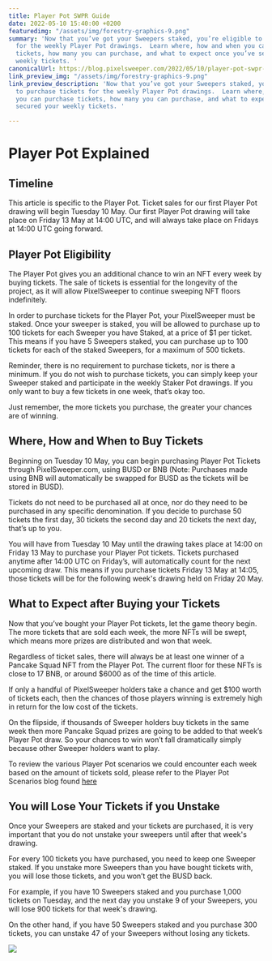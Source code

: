```yaml
---
title: Player Pot SWPR Guide
date: 2022-05-10 15:40:00 +0200
featuredimg: "/assets/img/forestry-graphics-9.png"
summary: 'Now that you’ve got your Sweepers staked, you’re eligible to purchase tickets
  for the weekly Player Pot drawings.  Learn where, how and when you can purchase
  tickets, how many you can purchase, and what to expect once you’ve secured your
  weekly tickets. '
canonicalUrl: https://blog.pixelsweeper.com/2022/05/10/player-pot-swpr-guide/
link_preview_img: "/assets/img/forestry-graphics-9.png"
link_preview_description: 'Now that you’ve got your Sweepers staked, you’re eligible
  to purchase tickets for the weekly Player Pot drawings.  Learn where, how and when
  you can purchase tickets, how many you can purchase, and what to expect once you’ve
  secured your weekly tickets. '

---
```

# Player Pot Explained

## Timeline

This article is specific to the Player Pot. Ticket sales for our first Player Pot drawing will begin Tuesday 10 May. Our first Player Pot drawing will take place on Friday 13 May at 14:00 UTC, and will always take place on Fridays at 14:00 UTC going forward.

## Player Pot Eligibility

The Player Pot gives you an additional chance to win an NFT every week by buying tickets. The sale of tickets is essential for the longevity of the project, as it will allow PixelSweeper to continue sweeping NFT floors indefinitely.

In order to purchase tickets for the Player Pot, your PixelSweeper must be staked. Once your sweeper is staked, you will be allowed to purchase up to 100 tickets for each Sweeper you have Staked, at a price of $1 per ticket. This means if you have 5 Sweepers staked, you can purchase up to 100 tickets for each of the staked Sweepers, for a maximum of 500 tickets.

Reminder, there is no requirement to purchase tickets, nor is there a minimum. If you do not wish to purchase tickets, you can simply keep your Sweeper staked and participate in the weekly Staker Pot drawings. If you only want to buy a few tickets in one week, that’s okay too.

Just remember, the more tickets you purchase, the greater your chances are of winning.

## Where, How and When to Buy Tickets

Beginning on Tuesday 10 May, you can begin purchasing Player Pot Tickets through PixelSweeper.com, using BUSD or BNB (Note: Purchases made using BNB will automatically be swapped for BUSD as the tickets will be stored in BUSD).

Tickets do not need to be purchased all at once, nor do they need to be purchased in any specific denomination. If you decide to purchase 50 tickets the first day, 30 tickets the second day and 20 tickets the next day, that’s up to you.

You will have from Tuesday 10 May until the drawing takes place at 14:00 on Friday 13 May to purchase your Player Pot tickets. Tickets purchased anytime after 14:00 UTC on Friday’s, will automatically count for the next upcoming draw. This means if you purchase tickets Friday 13 May at 14:05, those tickets will be for the following week's drawing held on Friday 20 May.

## What to Expect after Buying your Tickets

Now that you’ve bought your Player Pot tickets, let the game theory begin. The more tickets that are sold each week, the more NFTs will be swept, which means more prizes are distributed and won that week.

Regardless of ticket sales, there will always be at least one winner of a Pancake Squad NFT from the Player Pot. The current floor for these NFTs is close to 17 BNB, or around $6000 as of the time of this article.

If only a handful of PixelSweeper holders take a chance and get $100 worth of tickets each, then the chances of those players winning is extremely high in return for the low cost of the tickets.

On the flipside, if thousands of Sweeper holders buy tickets in the same week then more Pancake Squad prizes are going to be added to that week’s Player Pot draw. So your chances to win won’t fall dramatically simply because other Sweeper holders want to play.

To review the various Player Pot scenarios we could encounter each week based on the amount of tickets sold, please refer to the Player Pot Scenarios blog found [here](https://blog.pixelsweeper.com/2022/04/13/player-pot-scenarios/)

## You will Lose Your Tickets if you Unstake

Once your Sweepers are staked and your tickets are purchased, it is very important that you do not unstake your sweepers until after that week's drawing.

For every 100 tickets you have purchased, you need to keep one Sweeper staked. If you unstake more Sweepers than you have bought tickets with, you will lose those tickets, and you won’t get the BUSD back.

For example, if you have 10 Sweepers staked and you purchase 1,000 tickets on Tuesday, and the next day you unstake 9 of your Sweepers, you will lose 900 tickets for that week's drawing.

On the other hand, if you have 50 Sweepers staked and you purchase 300 tickets, you can unstake 47 of your Sweepers without losing any tickets.

![](/assets/img/untitled-design-10.png)